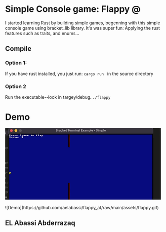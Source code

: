 # Simple Console game: Flappy @
I started learning Rust by building simple games, begenning with this simple console game using bracket_lib library. It's was super fun: Applying the rust features such as traits, and enums...
##  Compile
### Option 1:
If you have rust installed, you just run: ```cargo run ``` in the source directory
### Option 2
Run the executable--look in targey/debug. ``` ./flappy ```
# Demo
<p align="center">
    <img src="assets/flappy.gif" width=600 alt="Demo">
</p>
![Demo](https://github.com/aelabassi/flappy_at/raw/main/assets/flappy.gif)

## EL Abassi Abderrazaq 

